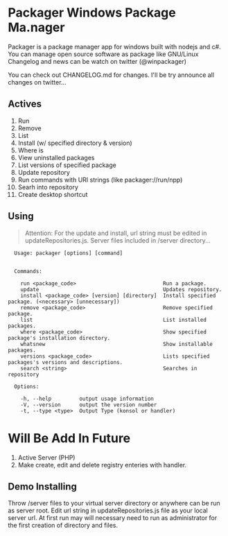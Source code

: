 Packager Windows Package Ma.nager
=================================

Packager is a package manager app for windows built with nodejs and c#. You can manage open source software as package like GNU/Linux
Changelog and news can be watch on twitter (@winpackager)

You can check out CHANGELOG.md for changes. I'll be try announce all changes on twitter...

Actives
-------
1. Run
2. Remove
3. List
5. Install (w/ specified directory & version)
6. Where is
7. View uninstalled packages
8. List versions of specified package
9. Update repository
10. Run commands with URI strings (like packager://run/npp)
11. Searh into repository
12. Create desktop shortcut

Using
-----
>Attention: For the update and install, url string must be edited in updateRepositories.js. Server files included in /server directory...


```
  Usage: packager [options] [command]


  Commands:

    run <package_code>                            Run a package.
    update                                        Updates repository.
    install <package_code> [version] [directory]  Install specified package. (<necessary> [unnecessary])
    remove <package_code>                         Remove specified package.
    list                                          List installed packages.
    where <package_code>                          Show specified package's installation directory.
    whatsnew                                      Show installable packages.
    versions <package_code>                       Lists specified packages's versions and descriptions.
    search <string>                               Searches in repository

  Options:

    -h, --help         output usage information
    -V, --version      output the version number
    -t, --type <type>  Output Type (konsol or handler)                                
```

Will Be Add In Future
=====================
1. Active Server (PHP)
2. Make create, edit and delete registry enteries with handler.

Demo Installing
---------------
Throw /server files to your virtual server directory or anywhere can be run as server root. Edit url string in updateRepositories.js file as your local server url. At first run may will necessary need to run as administrator for the first creation of directory and files.
